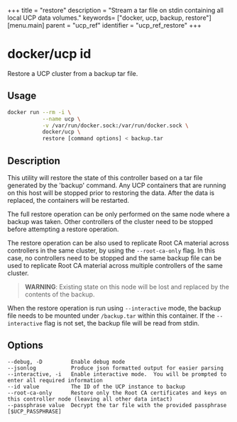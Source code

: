 +++
title = "restore"
description = "Stream a tar file on stdin containing all local UCP data volumes."
keywords= ["docker, ucp, backup, restore"]
[menu.main]
parent = "ucp_ref"
identifier = "ucp_ref_restore"
+++


# docker/ucp id

Restore a UCP cluster from a backup tar file.

## Usage

```bash
docker run --rm -i \
           --name ucp \
           -v /var/run/docker.sock:/var/run/docker.sock \
           docker/ucp \
           restore [command options] < backup.tar
```

## Description

This utility will restore the state of this controller based on a tar file
generated by the 'backup' command. Any UCP containers that are running on this
host will be stopped prior to restoring the data. After the data is replaced,
the containers will be restarted.

The full restore operation can be only performed on the same node where a backup
was taken. Other controllers of the cluster need to be stopped before attempting
a restore operation.

The restore operation can be also used to replicate Root CA material across
controllers in the same cluster, by using the `--root-ca-only` flag. In this case,
no controllers need to be stopped and the same backup file can be used to
replicate Root CA material across multiple controllers of the same cluster.

>**WARNING**: Existing state on this node will be lost and replaced by the
contents of the backup.

When the restore operation is run using `--interactive` mode, the backup file
needs to be mounted under `/backup.tar` within this container. If the
`--interactive` flag is not set, the backup file will be read from stdin.

## Options

```nohighlight
--debug, -D         Enable debug mode
--jsonlog           Produce json formatted output for easier parsing
--interactive, -i   Enable interactive mode.  You will be prompted to enter all required information
--id value          The ID of the UCP instance to backup
--root-ca-only      Restore only the Root CA certificates and keys on this controller node (leaving all other data intact)
--passphrase value  Decrypt the tar file with the provided passphrase [$UCP_PASSPHRASE]
```

